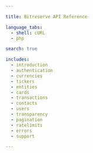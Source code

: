 ```yaml
---

title: Bitreserve API Reference

language_tabs:
  - shell: cURL
  - php

search: true

includes:
  - introduction
  - authentication
  - currencies
  - tickers
  - entities
  - cards
  - transactions
  - contacts
  - users
  - transparency
  - pagination
  - ratelimits
  - errors
  - support

---
```

